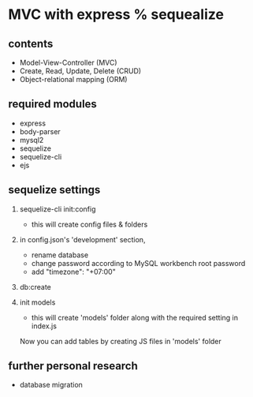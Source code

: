 # MVC with express % sequealize

## contents
* Model-View-Controller (MVC)
* Create, Read, Update, Delete (CRUD)
* Object-relational mapping (ORM)

## required modules
* express
* body-parser
* mysql2
* sequelize
* sequelize-cli
* ejs

## sequelize settings
1. sequelize-cli init:config<br>
    - this will create config files & folders
2. in config.json's 'development' section,
    - rename database
    - change password according to MySQL workbench root password
    - add "timezone": "+07:00"
3. db:create
4. init models
    - this will create 'models' folder along with the required setting in index.js

    Now you can add tables by creating JS files in 'models' folder

## further personal research
* database migration